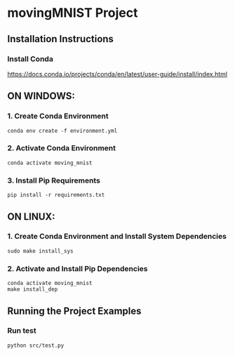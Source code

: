# movingMNIST Project

## Installation Instructions
### Install Conda 
https://docs.conda.io/projects/conda/en/latest/user-guide/install/index.html 

## ON WINDOWS:
### 1. Create Conda Environment
```
conda env create -f environment.yml
```

### 2. Activate Conda Environment
```
conda activate moving_mnist
```

### 3. Install Pip Requirements
```
pip install -r requirements.txt
```

## ON LINUX: 
### 1. Create Conda Environment and Install System Dependencies
```
sudo make install_sys
```

### 2. Activate and Install Pip Dependencies
```
conda activate moving_mnist
make install_dep
```

## Running the Project Examples
### Run test
```
python src/test.py
```
